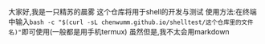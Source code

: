 大家好,我是一只精苏的晨雾
这个仓库将用于shell的开发与测试
使用方法:在终端中输入`bash -c "$(curl -sL chenwumm.github.io/shelltest/这个仓库里的文件名)"`即可使用(一般都是用手机termux)
虽然但是,我不太会用markdown
